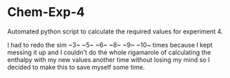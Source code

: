 # Chem-Exp-4

Automated python script to calculate the required values for experiment 4.

I had to redo the sim ~3~ ~5~ ~6~ ~8~ ~9~ ~10~ times because I kept messing it up and I couldn't do the whole rigamarole of calculating the enthalpy with my new values another time without losing my mind so I decided to make this to save myself some time.
